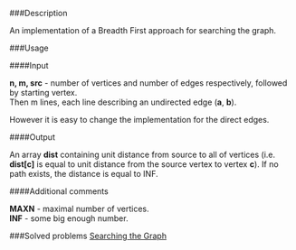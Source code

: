 ###Description

An implementation of a Breadth First approach for searching the graph.

###Usage

####Input

<b>n, m, src</b> - number of vertices and number of edges respectively, followed by starting vertex. <br>
Then m lines, each line describing an undirected edge (<b>a</b>, <b>b</b>). <br> 

However it is easy to change the implementation for the direct edges. 

####Output

An array <b>dist</b> containing unit distance from source to all of vertices (i.e. <b>dist[c]</b> is equal to unit distance from the source vertex to vertex <b>c</b>). If no path exists, the distance is equal to INF.

####Additional comments

<b>MAXN</b> - maximal number of vertices. <br>
<b>INF</b> - some big enough number. <br>

###Solved problems
[Searching the Graph](http://pl.spoj.com/problems/TDBFS/) <br>

